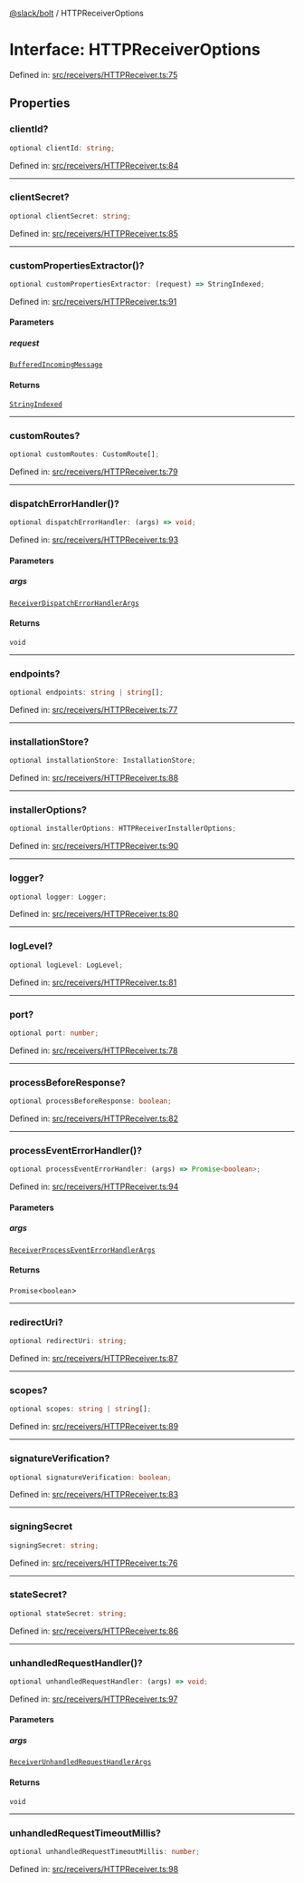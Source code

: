 [@slack/bolt](../index.md) / HTTPReceiverOptions

# Interface: HTTPReceiverOptions

Defined in: [src/receivers/HTTPReceiver.ts:75](https://github.com/slackapi/bolt-js/blob/main/src/receivers/HTTPReceiver.ts#L75)

## Properties

### clientId?

```ts
optional clientId: string;
```

Defined in: [src/receivers/HTTPReceiver.ts:84](https://github.com/slackapi/bolt-js/blob/main/src/receivers/HTTPReceiver.ts#L84)

***

### clientSecret?

```ts
optional clientSecret: string;
```

Defined in: [src/receivers/HTTPReceiver.ts:85](https://github.com/slackapi/bolt-js/blob/main/src/receivers/HTTPReceiver.ts#L85)

***

### customPropertiesExtractor()?

```ts
optional customPropertiesExtractor: (request) => StringIndexed;
```

Defined in: [src/receivers/HTTPReceiver.ts:91](https://github.com/slackapi/bolt-js/blob/main/src/receivers/HTTPReceiver.ts#L91)

#### Parameters

##### request

[`BufferedIncomingMessage`](BufferedIncomingMessage.md)

#### Returns

[`StringIndexed`](../type-aliases/StringIndexed.md)

***

### customRoutes?

```ts
optional customRoutes: CustomRoute[];
```

Defined in: [src/receivers/HTTPReceiver.ts:79](https://github.com/slackapi/bolt-js/blob/main/src/receivers/HTTPReceiver.ts#L79)

***

### dispatchErrorHandler()?

```ts
optional dispatchErrorHandler: (args) => void;
```

Defined in: [src/receivers/HTTPReceiver.ts:93](https://github.com/slackapi/bolt-js/blob/main/src/receivers/HTTPReceiver.ts#L93)

#### Parameters

##### args

[`ReceiverDispatchErrorHandlerArgs`](ReceiverDispatchErrorHandlerArgs.md)

#### Returns

`void`

***

### endpoints?

```ts
optional endpoints: string | string[];
```

Defined in: [src/receivers/HTTPReceiver.ts:77](https://github.com/slackapi/bolt-js/blob/main/src/receivers/HTTPReceiver.ts#L77)

***

### installationStore?

```ts
optional installationStore: InstallationStore;
```

Defined in: [src/receivers/HTTPReceiver.ts:88](https://github.com/slackapi/bolt-js/blob/main/src/receivers/HTTPReceiver.ts#L88)

***

### installerOptions?

```ts
optional installerOptions: HTTPReceiverInstallerOptions;
```

Defined in: [src/receivers/HTTPReceiver.ts:90](https://github.com/slackapi/bolt-js/blob/main/src/receivers/HTTPReceiver.ts#L90)

***

### logger?

```ts
optional logger: Logger;
```

Defined in: [src/receivers/HTTPReceiver.ts:80](https://github.com/slackapi/bolt-js/blob/main/src/receivers/HTTPReceiver.ts#L80)

***

### logLevel?

```ts
optional logLevel: LogLevel;
```

Defined in: [src/receivers/HTTPReceiver.ts:81](https://github.com/slackapi/bolt-js/blob/main/src/receivers/HTTPReceiver.ts#L81)

***

### port?

```ts
optional port: number;
```

Defined in: [src/receivers/HTTPReceiver.ts:78](https://github.com/slackapi/bolt-js/blob/main/src/receivers/HTTPReceiver.ts#L78)

***

### processBeforeResponse?

```ts
optional processBeforeResponse: boolean;
```

Defined in: [src/receivers/HTTPReceiver.ts:82](https://github.com/slackapi/bolt-js/blob/main/src/receivers/HTTPReceiver.ts#L82)

***

### processEventErrorHandler()?

```ts
optional processEventErrorHandler: (args) => Promise<boolean>;
```

Defined in: [src/receivers/HTTPReceiver.ts:94](https://github.com/slackapi/bolt-js/blob/main/src/receivers/HTTPReceiver.ts#L94)

#### Parameters

##### args

[`ReceiverProcessEventErrorHandlerArgs`](ReceiverProcessEventErrorHandlerArgs.md)

#### Returns

`Promise`\<`boolean`\>

***

### redirectUri?

```ts
optional redirectUri: string;
```

Defined in: [src/receivers/HTTPReceiver.ts:87](https://github.com/slackapi/bolt-js/blob/main/src/receivers/HTTPReceiver.ts#L87)

***

### scopes?

```ts
optional scopes: string | string[];
```

Defined in: [src/receivers/HTTPReceiver.ts:89](https://github.com/slackapi/bolt-js/blob/main/src/receivers/HTTPReceiver.ts#L89)

***

### signatureVerification?

```ts
optional signatureVerification: boolean;
```

Defined in: [src/receivers/HTTPReceiver.ts:83](https://github.com/slackapi/bolt-js/blob/main/src/receivers/HTTPReceiver.ts#L83)

***

### signingSecret

```ts
signingSecret: string;
```

Defined in: [src/receivers/HTTPReceiver.ts:76](https://github.com/slackapi/bolt-js/blob/main/src/receivers/HTTPReceiver.ts#L76)

***

### stateSecret?

```ts
optional stateSecret: string;
```

Defined in: [src/receivers/HTTPReceiver.ts:86](https://github.com/slackapi/bolt-js/blob/main/src/receivers/HTTPReceiver.ts#L86)

***

### unhandledRequestHandler()?

```ts
optional unhandledRequestHandler: (args) => void;
```

Defined in: [src/receivers/HTTPReceiver.ts:97](https://github.com/slackapi/bolt-js/blob/main/src/receivers/HTTPReceiver.ts#L97)

#### Parameters

##### args

[`ReceiverUnhandledRequestHandlerArgs`](ReceiverUnhandledRequestHandlerArgs.md)

#### Returns

`void`

***

### unhandledRequestTimeoutMillis?

```ts
optional unhandledRequestTimeoutMillis: number;
```

Defined in: [src/receivers/HTTPReceiver.ts:98](https://github.com/slackapi/bolt-js/blob/main/src/receivers/HTTPReceiver.ts#L98)
